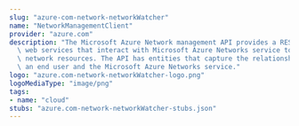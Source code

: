 ```yaml
---
slug: "azure-com-network-networkWatcher"
name: "NetworkManagementClient"
provider: "azure.com"
description: "The Microsoft Azure Network management API provides a RESTful set of\
  \ web services that interact with Microsoft Azure Networks service to manage your\
  \ network resources. The API has entities that capture the relationship between\
  \ an end user and the Microsoft Azure Networks service."
logo: "azure.com-network-networkWatcher-logo.png"
logoMediaType: "image/png"
tags:
- name: "cloud"
stubs: "azure.com-network-networkWatcher-stubs.json"
---
```

